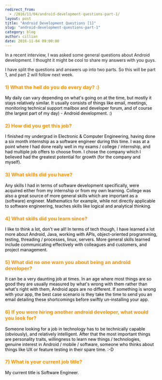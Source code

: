 ```yaml
---
redirect_from:
  - /2016/11/04/android-development-questions-part-1/
layout: post
title: "Android Development Questions [1]"
slug: "android-development-questions-part-1"
category: blog
author: cillian
date: 2016-11-04 09:00:00
---
```


In a recent interview, I was asked some general questions about Android development. I thought it might be cool to share my answers with you guys. 

I have split the questions and answers up into two parts. So this will be part 1, and part 2 will follow next week.

<p>
<h3>
<font color="#FF9200">
1) What the hell do you do every day? :)
</font>
</h3>
</p>
<p>
<font color="black">
My daily can vary depending on what's going on at the time, but mostly it stays relatively similar. It usually consists of things like email, meetings, monitoring technical support mailbox and developer forum, and of course (the largest part of my day) - Android development. :)
</font>
</p>

<p>
<h3>
<font color="#FF9200">
2) How did you get this job?
</font>
</h3>
</p>
<p>
<font color="black">
I finished my undergrad in Electronic & Computer Engineering, having done a six month internship as a software engineer during this time. I was at a point where I had done really well in my exams / college / internship, and had multiple job offers to choose from. I chose the company which I believed had the greatest potential for growth (for the company and myself).
</font>
</p> 

<p>
<h3>
<font color="#FF9200">
3) What skills did you have?
</font>
</h3>
</p>
<p>
<font color="black">
Any skills I had in terms of software development specifically, were acquired either from my internship or from my own learning. College was also a great source of more general skills which are important as a (software) engineer. Mathematics for example, while not directly applicable to software engineering, teaches skills like logical and analytical thinking. 
</font>
</p>

<p>
<h3>
<font color="#FF9200">
4) What skills did you learn since?
</font>
</h3>
</p>
<p>
<font color="black">
I like to think a lot, don't we all! In terms of tech though, I have learned a lot more about Android, Java, working with APIs, object-oriented programming, testing, threading / processes, linux, servers. More general skills learned include communicating effectively with colleagues and customers, and project management.
</font>
</p>

<p>
<h3>
<font color="#FF9200">
5) What did no one warn you about being an android developer?
</font>
</h3>
</p>
<p>
<font color="black">
It can be a very daunting job at times. In an age where most things are so good they are usually measured by what's wrong with them rather than what's right with them, Android apps are no different. If something is wrong with your app, the best case scenario is they take the time to send you an email detailing these shortcomings before swiftly un-installing your app. 
</font>
</p>

<p>
<h3>
<font color="#FF9200">
6) If you were hiring another android developer, what would you look for?
</font>
</h3>
</p>
<p>
<font color="black">
Someone looking for a job in technology has to be technically capable (obviously), and relatively intelligent. After that the most important things are personality traits, willingness to learn new things / technologies, genuine interest in Android / mobile / software, someone who thinks about things like UX or feature testing in their spare time. :-D
</font>
</p>

<p>
<h3>
<font color="#FF9200">
7) What is your current job title?
</font>
</h3>
</p>
<p>
<font color="black">
My current title is Software Engineer.
</font>
</p>
